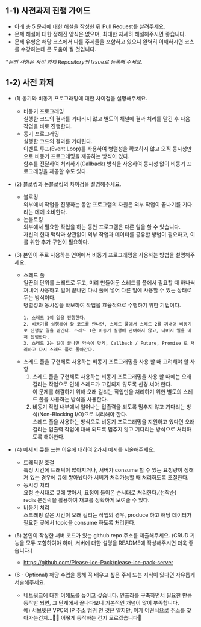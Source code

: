 ## 1-1) 사전과제 진행 가이드

- 아래 총 5 문제에 대한 해설을 작성한 뒤 Pull Request를 날려주세요.
- 문제 해설에 대한 정해진 양식은 없으며, 최대한 자세히 해설해주시면 좋습니다.
- 문제 유형은 해당 코스에서 다룰 주제들을 포함하고 있으니 완벽히 이해하시면 코스를 수강하는데 큰 도움이 될 것입니다.

**문의 사항은 사전 과제 Repository의 Issue로 등록해 주세요.*
  


## 1-2) 사전 과제

- (1) 동기와 비동기 프로그래밍에 대한 차이점을 설명해주세요.
  - 비동기 프로그래밍  
  실행한 코드의 결과를 기다리지 않고 별도의 채널에 결과 처리를 맡긴 후 다음 작업을 바로 진행한다.
  - 동기 프로그래밍   
  실행한 코드의 결과를 기다린다.  
  이벤트 루프(Event Loop)를 사용하여 병렬성을 확보하지 않고 오직 동시성만으로 비동기 프로그래밍을 제공하는 방식이 있다.    
  함수를 전달하여 처리하기(Callback) 방식을 사용하여 동시성 없이 비동기 프로그래밍을 제공할 수도 있다.  
  

- (2) 블로킹과 논블로킹의 차이점을 설명해주세요.
  - 블로킹  
   외부에서 작업을 진행하는 동안 프로그램의 자원은 외부 작업이 끝나기를 기다리는 데에 소비한다.    
  - 논블로킹  
    외부에서 필요한 작업을 하는 동안 프로그램은 다른 일을 할 수 있습니다.    
    자신의 현재 맥락과 상관없이 외부 작업과 데이터를 공유할 방법이 필요하고, 이를 위한 추가 구현이 필요하다.  


- (3) 본인이 주로 사용하는 언어에서 비동기 프로그래밍을 사용하는 방법을 설명해주세요.
  - 스레드 풀   
    일꾼의 단위를 스레드로 두고, 미리 만들어둔 스레드를 풀에서 필요할 때 하나씩 꺼내어 사용하고 일이 끝나면 다시 풀에 넣어 다른 일에 사용할 수 있는 상태로 두는 방식이다.    
    병렬성과 동시성을 확보하여 작업을 효율적으로 수행하기 위한 기법이다.  
    ```
    1. 스레드 1이 일을 진행한다.
    2. 비동기를 실행해야 할 코드를 만나면, 스레드 풀에서 스레드 2를 꺼내어 비동기로 진행할 일을 맡긴다. 스레드 1은 비동기 실행에 관여하지 않고, 나머지 일을 마저 진행한다.
    3. 스레드 2는 일이 끝나면 약속에 맞게, Callback / Future, Promise 로 처리하고 다시 스레드 풀로 돌아간다.
    ```
  - 스레드 풀을 구현체로 사용하는 비동기 프로그래밍을 사용 할 때 고려해야 할 사항  
    1. 스레드 풀을 구현체로 사용하는 비동기 프로그래밍을 사용 할 때에는 오래 걸리는 작업으로 인해 스레드가 고갈되지 않도록 신경 써야 한다.  
    이 문제를 해결하기 위해 오래 걸리는 작업만을 처리하기 위한 별도의 스레드 풀을 사용하는 방식을 사용한다.  
    2. 비동기 작업 내부에서 일어나는 입출력을 되도록 멈추지 않고 기다리는 방식(Non-Blocking I/O)으로 처리해야 한다.      
    스레드 풀을 사용하는 방식으로 비동기 프로그래밍을 지원하고 있다면 오래 걸리는 입출력 작업에 대해 되도록 멈추지 않고 기다리는 방식으로 처리하도록 해야한다.  


- (4) 메세지 큐를 쓰는 이유에 대하여 2가지 예시를 서술해주세요.
  - 트래픽량 조절  
    특정 시간에 트래픽이 많아지거나, 서버가 consume 할 수 있는 요청량이 정해져 있는 경우에 큐에 쌓아놨다가 서버가 처리가능할 때 처리하도록 조절한다.  
  - 동시성 처리  
    요청 순서대로 큐에 쌓아서, 요청이 들어온 순서대로 처리한다.(선착순)  
    redis 분산락을 활용하여 재고를 정확하게 보여줄 수 있다.  
  - 비동기 처리  
    스크래핑 같은 시간이 오래 걸리는 작업의 경우, produce 하고 해당 데이터가 필요한 곳에서 topic을 consume 하도록 처리한다.  


- (5) 본인이 작성한 서버 코드가 있는 github repo 주소를 제출해주세요. (CRUD 기능을 모두 포함하여야 하며, 서버에 대한 설명을 README에 작성해주시면 더욱 좋습니다.) 
  - https://github.com/Please-Ice-Pack/please-ice-pack-server  
  

- (6 - Optional) 해당 수업을 통해 꼭 배우고 싶은 주제 또는 지식이 있다면 자유롭게 서술해주세요.
  - 네트워크에 대한 이해도를 높이고 싶습니다. 인프라를 구축하면서 필요한 만큼 동작만 되면, 그 단계에서 끝나다보니 기본적인 개념이 많이 부족합니다.  
  예) 서브넷은 VPC의 IP 주소 범위 인 것은 알지만, 이게 어떤식으로 주소를 찾아가는건지...😵‍💫 어떻게 동작하는 건지 모르겠습니다🥹  
